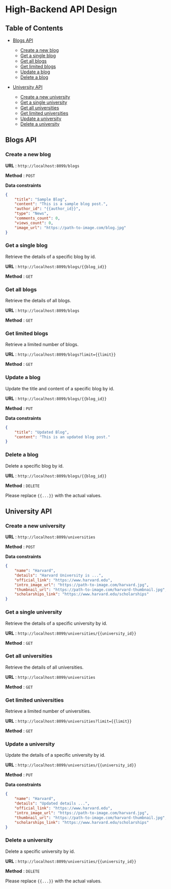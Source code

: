 # High-Backend API Design

## Table of Contents

- [Blogs API](#blogs-api)
  - [Create a new blog](#create-a-new-blog)
  - [Get a single blog](#get-a-single-blog)
  - [Get all blogs](#get-all-blogs)
  - [Get limited blogs](#get-limited-blogs)
  - [Update a blog](#update-a-blog)
  - [Delete a blog](#delete-a-blog)

- [University API](#university-api)
  - [Create a new university](#create-a-new-university)
  - [Get a single university](#get-a-single-university)
  - [Get all universities](#get-all-universities)
  - [Get limited universities](#get-limited-universities)
  - [Update a university](#update-a-university)
  - [Delete a university](#delete-a-university)

## Blogs API

### Create a new blog

**URL** : `http://localhost:8099/blogs`

**Method** : `POST`

**Data constraints**

```json
{
    "title": "Sample Blog",
    "content": "This is a sample blog post.",
    "author_id": "{{author_id}}",
    "type": "News",
    "comments_count": 0,
    "views_count": 0,
    "image_url": "https://path-to-image.com/blog.jpg"
}
```

### Get a single blog

Retrieve the details of a specific blog by id.

**URL** : `http://localhost:8099/blogs/{{blog_id}}`

**Method** : `GET`

### Get all blogs

Retrieve the details of all blogs.

**URL** : `http://localhost:8099/blogs`

**Method** : `GET`

### Get limited blogs

Retrieve a limited number of blogs.

**URL** : `http://localhost:8099/blogs?limit={{limit}}`

**Method** : `GET`

### Update a blog

Update the title and content of a specific blog by id.

**URL** : `http://localhost:8099/blogs/{{blog_id}}`

**Method** : `PUT`

**Data constraints**

```json
{
    "title": "Updated Blog",
    "content": "This is an updated blog post."
}
```

### Delete a blog

Delete a specific blog by id.

**URL** : `http://localhost:8099/blogs/{{blog_id}}`

**Method** : `DELETE`

Please replace `{{...}}` with the actual values.

## University API

### Create a new university

**URL** : `http://localhost:8099/universities`

**Method** : `POST`

**Data constraints**

```json
{
    "name": "Harvard",
    "details": "Harvard University is ...",
    "official_link": "https://www.harvard.edu",
    "intro_image_url": "https://path-to-image.com/harvard.jpg",
    "thumbnail_url": "https://path-to-image.com/harvard-thumbnail.jpg",
    "scholarships_link": "https://www.harvard.edu/scholarships"
}
```

### Get a single university

Retrieve the details of a specific university by id.

**URL** : `http://localhost:8099/universities/{{university_id}}`

**Method** : `GET`

### Get all universities

Retrieve the details of all universities.

**URL** : `http://localhost:8099/universities`

**Method** : `GET`

### Get limited universities

Retrieve a limited number of universities.

**URL** : `http://localhost:8099/universities?limit={{limit}}`

**Method** : `GET`

### Update a university

Update the details of a specific university by id.

**URL** : `http://localhost:8099/universities/{{university_id}}`

**Method** : `PUT`

**Data constraints**

```json
{
    "name": "Harvard",
    "details": "Updated details ...",
    "official_link": "https://www.harvard.edu",
    "intro_image_url": "https://path-to-image.com/harvard.jpg",
    "thumbnail_url": "https://path-to-image.com/harvard-thumbnail.jpg",
    "scholarships_link": "https://www.harvard.edu/scholarships"
}
```

### Delete a university

Delete a specific university by id.

**URL** : `http://localhost:8099/universities/{{university_id}}`

**Method** : `DELETE`

Please replace `{{...}}` with the actual values.